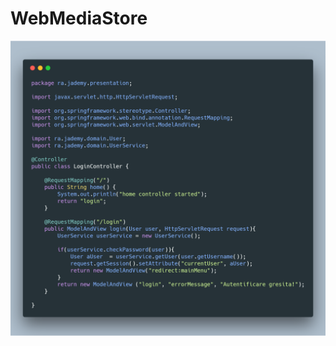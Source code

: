 # WebMediaStore


![](https://raw.githubusercontent.com/GeorgeIlincuta/Course-Jademy-Intermediate-Java-App-WebMediaStore/master/carbon.png)
